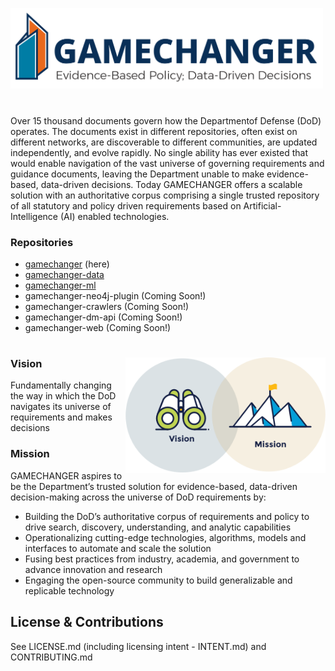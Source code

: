 <img src="./assets/logos/GAMECHANGER-NoPentagon_RGB@3x.png" 
     alt="GC Logo" width="500" >

#
Over 15 thousand documents govern how the Departmentof Defense (DoD) operates. The documents exist in different repositories, often exist on different networks, are discoverable to different communities, are updated independently, and evolve rapidly. No single ability has ever existed that would enable navigation of the vast universe of governing requirements and guidance documents, leaving the Department unable to make evidence-based, data-driven decisions. Today GAMECHANGER offers a scalable solution with an authoritative corpus comprising a single trusted repository of all statutory and policy driven requirements based on Artificial-Intelligence (AI) enabled technologies.

### Repositories

- [gamechanger](https://github.com/dod-advana/GAMECHANGER) (here)
- [gamechanger-data](https://github.com/dod-advana/gamechanger-data)
- [gamechanger-ml](https://github.com/dod-advana/gamechanger-ml)
- gamechanger-neo4j-plugin (Coming Soon!)
- gamechanger-crawlers (Coming Soon!)
- gamechanger-dm-api (Coming Soon!)
- gamechanger-web (Coming Soon!)

#
<img src="./assets/icons/Brand_Platform.png" align="right"
     alt="Mission Vision Icons" width="320" >

### Vision

Fundamentally changing the way in which the DoD navigates its universe of requirements and makes decisions

### Mission
GAMECHANGER aspires to be the Department’s trusted solution for evidence-based, data-driven decision-making across the universe of DoD requirements by:

- Building the DoD’s authoritative corpus of requirements and policy to drive search, discovery, understanding, and analytic capabilities
- Operationalizing cutting-edge technologies, algorithms, models and interfaces to automate and scale the solution
- Fusing best practices from industry, academia, and government to advance innovation and research
- Engaging the open-source community to build generalizable and replicable technology

  
## License & Contributions
See LICENSE.md (including licensing intent - INTENT.md) and CONTRIBUTING.md
